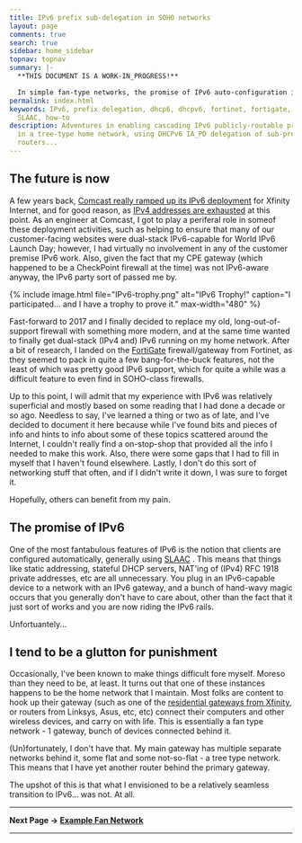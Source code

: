 ```yaml
---
title: IPv6 prefix sub-delegation in SOHO networks
layout: page
comments: true
search: true
sidebar: home_sidebar
topnav: topnav
summary: |-
  **THIS DOCUMENT IS A WORK-IN_PROGRESS!**

  In simple fan-type networks, the promise of IPv6 auto-configuration is fairly easy to achieve. However, in the case of a tree-type network with routers placed behind the primary ISP gateway, the situation get s bit more complex. This document will describe the issues encountered in my environments, and the solutions I came up with to get things working.
permalink: index.html
keywords: IPv6, prefix delegation, dhcp6, dhcpv6, fortinet, fortigate, dd-wrt, router,
  SLAAC, how-to
description: Adventures in enabling cascading IPv6 publicly-routable prefix delegation
  in a tree-type home network, using DHCPv6 IA_PD delegation of sub-prefixes to interior
  routers...
---
```


## The future is now

A few years back, [Comcast really ramped up its IPv6 deployment] for Xfinity Internet, and for good  reason, as [IPv4 addresses are exhausted] at this point. As an engineer at Comcast, I got to play a periferal role in someof these deployment activities, such as helping to ensure that many of our customer-facing websites were dual-stack IPv6-capable for World IPv6 Launch Day; however, I had virtually no involvement in any of the customer premise IPv6 work. Also, given the fact that my CPE  gateway (which happened to be a CheckPoint firewall at the time) was not IPv6-aware anyway, the IPv6 party sort of passed me by.

{% include image.html file="IPv6-trophy.png" alt="IPv6 Trophy!" caption="I participated... and I have a trophy to prove it." max-width="480"  %}

Fast-forward to 2017 and I finally decided to replace my old, long-out-of-support firewall with something more modern, and at the same time wanted to finally get dual-stack (IPv4 and) IPv6 running on my home network. After a bit of research, I landed on the [FortiGate] firewall/gateway from Fortinet, as they seemed to pack in quite a few bang-for-the-buck features, not the least of which was pretty good IPv6 support, which for quite a while was a difficult feature to even find in SOHO-class firewalls.

Up to this point, I will admit that my experience with IPv6 was relatively superficial and mostly based on some reading that I had done a decade or so ago. Needless to say, I've learned a thing or two as of late, and I've decided to document it here because while I've found bits and pieces of info and hints to info about some of these topics scattered around the Internet, I couldn't really find a on-stop-shop that provided all the info I needed to make this work. Also, there were some gaps that I had to fill in myself that I haven't found elsewhere. Lastly, I don't do this sort of networking stuff that often, and if I didn't write it down, I was sure to forget it.

Hopefully, others can benefit from my pain.

## The promise of IPv6
One of the most fantabulous features of IPv6 is the notion that clients are configured automatically, generally using [SLAAC] . This means that things like static addressing, stateful DHCP servers, NAT'ing of (IPv4) RFC 1918 private addresses, etc are all unnecessary. You plug in an IPv6-capable device to a network with an IPv6 gateway, and a bunch of hand-wavy magic occurs that you generally don't have to care about, other than the fact that it just sort of works and you are now riding the IPv6 rails.

Unfortuantely...

## I tend to be a glutton for punishment

Occasionally, I've been known to make things difficult fore myself. Moreso than they need to be, at least. It turns out that one of these instances happens to be the home network that I maintain. Most folks are content to hook up their gateway (such as one of the [residential gateways from Xfinity], or routers from Linksys, Asus, etc, etc) connect their computers and other wireless devices, and carry on with life. This is essentially a fan type network - 1 gateway, bunch of devices connected behind it.

(Un)fortunately, I don't have that. My main gateway has multiple separate networks behind it, some flat and some not-so-flat - a tree type network. This means that I have yet another router behind the primary gateway.

The upshot of this is that what I envisioned to be a relatively seamless transition to IPv6... was not. At all.

-----

**Next Page -> [Example Fan Network](fan.html)**

-----



[Comcast really ramped up its IPv6 deployment]: http://corporate.comcast.com/comcast-voices/comcast-reaches-key-milestone-in-launch-of-ipv6-broadband-network
[FortiGate]: https://www.fortinet.com/products/next-generation-firewall/entry-level.html
 [IPv4 addresses are exhausted]: https://arstechnica.com/information-technology/2015/07/us-exhausts-new-ipv4-addresses-waitlist-begins/
 [residential gateways from Xfinity]: https://www.xfinity.com/support/internet/about-the-wireless-gateway/
 [SLAAC]: https://howdoesinternetwork.com/2013/slaac-ipv6-stateless-address-autoconfiguration/